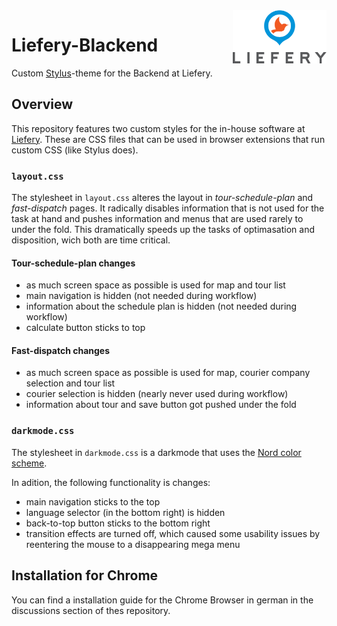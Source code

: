 <img src="https://raw.githubusercontent.com/LambertSchulze/Liefery-Blackend/master/README%20Assets/Liefery_Logo.png" align="right" width="150" />

# Liefery-Blackend
Custom [Stylus](https://github.com/openstyles/stylus)-theme for the Backend at Liefery.

## Overview
This repository features two custom styles for the in-house software at [Liefery](www.liefery.com). These are CSS files that can be used in browser extensions that run custom CSS (like Stylus does).

### `layout.css`
The stylesheet in `layout.css` alteres the layout in *tour-schedule-plan* and *fast-dispatch* pages. It radically disables information that is not used for the task at hand and pushes information and menus that are used rarely to under the fold.
This dramatically speeds up the tasks of optimasation and disposition, wich both are time critical.

#### Tour-schedule-plan changes
- as much screen space as possible is used for map and tour list
- main navigation is hidden (not needed during workflow)
- information about the schedule plan is hidden (not needed during workflow)
- calculate button sticks to top

#### Fast-dispatch changes
- as much screen space as possible is used for map, courier company selection and tour list
- courier selection is hidden (nearly never used during workflow)
- information about tour and save button got pushed under the fold

### `darkmode.css`
The stylesheet in `darkmode.css` is a darkmode that uses the [Nord color scheme](https://www.nordtheme.com/).

In adition, the following functionality is changes:
- main navigation sticks to the top
- language selector (in the bottom right) is hidden
- back-to-top button sticks to the bottom right
- transition effects are turned off, which caused some usability issues by reentering the mouse to a disappearing mega menu

## Installation for Chrome
You can find a installation guide for the Chrome Browser in german in the discussions section of thes repository.
